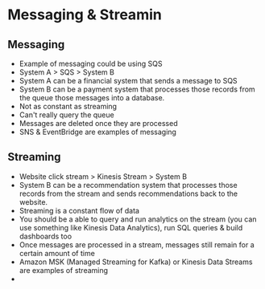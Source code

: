 # Messaging & Streamin

## Messaging

- Example of messaging could be using SQS
- System A > SQS > System B
- System A can be a financial system that sends a message to SQS
- System B can be a payment system that processes those records from the queue those messages into a database.
- Not as constant as streaming
- Can't really query the queue
- Messages are deleted once they are processed
- SNS & EventBridge are examples of messaging

## Streaming

- Website click stream > Kinesis Stream > System B
- System B can be a recommendation system that processes those records from the stream and sends recommendations back to the website.
- Streaming is a constant flow of data
- You should be a able to query and run analytics on the stream (you can use something like Kinesis Data Analytics), run SQL queries & build dashboards too
- Once messages are processed in a stream, messages still remain for a certain amount of time
- Amazon MSK (Managed Streaming for Kafka) or Kinesis Data Streams are examples of streaming
- 
